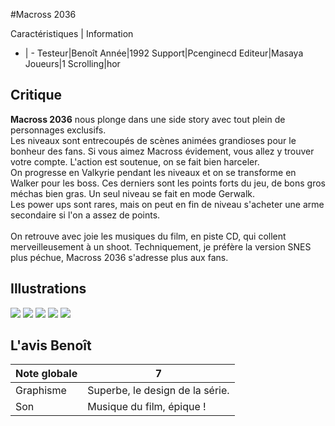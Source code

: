 #Macross 2036

Caractéristiques | Information
- | -
Testeur|Benoît
Année|1992
Support|Pcenginecd
Editeur|Masaya
Joueurs|1
Scrolling|hor

## Critique
<b>Macross 2036</b> nous plonge dans une side story avec tout plein de personnages exclusifs.<br/>Les niveaux sont entrecoupés de scènes animées grandioses pour le bonheur des fans. Si vous aimez Macross évidement, vous allez y trouver votre compte. L'action est soutenue, on se fait bien harceler.<br/>On progresse en Valkyrie pendant les niveaux et on se transforme en Walker pour les boss. Ces derniers sont les points forts du jeu, de bons gros méchas bien gras. Un seul niveau se fait en mode Gerwalk.<br/>Les power ups sont rares, mais on peut en fin de niveau s'acheter une arme secondaire si l'on a assez de points.<br/><br/>On retrouve avec joie les musiques du film, en piste CD, qui collent merveilleusement à un shoot. Techniquement, je préfère la version SNES plus péchue, Macross 2036 s'adresse plus aux fans.

## Illustrations
![](http://www.shmup.com/images/thumbs/macross2036.gif)
![](http://www.shmup.com/images/thumbs/macross2036-2.gif)
![](http://www.shmup.com/images/thumbs/)
![](http://www.shmup.com/images/thumbs/)
![](http://www.shmup.com/images/thumbs/)

## L'avis Benoît
Note globale|7
-|-
Graphisme|Superbe, le design de la série.
Son|Musique du film, épique !
